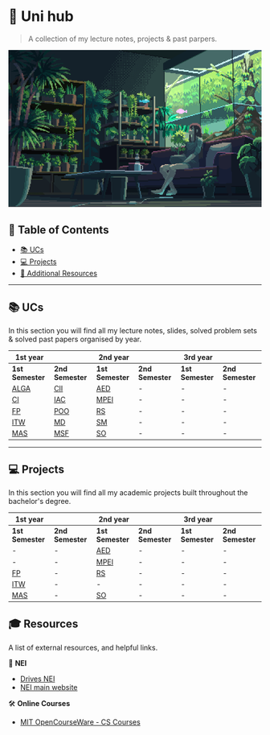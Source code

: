 # 🚀 Uni hub

> A collection of my lecture notes, projects & past parpers.

<p align="center">
  <img src="assets/banner.gif" alt="Uni Hub Banner">
</p>

## 📖 Table of Contents

- [📚 UCs](#-ucs)
- [💻 Projects](#-projects)
- [📜 Additional Resources](#-resources)

---

## 📚 UCs

In this section you will find all my lecture notes, slides, solved problem sets & solved past papers organised by year.

| 1st year               |                      | 2nd year               |                  | 3rd year         |                  |
| ---------------------- | -------------------- | ---------------------- | ---------------- | ---------------- | ---------------- |
| **1st Semester**       | **2nd Semester**     | **1st Semester**       | **2nd Semester** | **1st Semester** | **2nd Semester** |
| [ALGA](lectures/alga/) | [CII](lectures/cii/) | [AED](lectures/aed/)   | -                | -                | -                |
| [CI](lectures/ci/)     | [IAC](lectures/iac/) | [MPEI](lectures/mpei/) | -                | -                | -                |
| [FP](lectures/fp/)     | [POO](lectures/poo/) | [RS](lectures/rs/)     | -                | -                | -                |
| [ITW](lectures/itw/)   | [MD](lectures/md/)   | [SM](lectures/sm/)     | -                | -                | -                |
| [MAS](lectures/mas/)   | [MSF](lectures/msf/) | [SO](lectures/so/)     | -                | -                | -                |

---

## 💻 Projects

In this section you will find all my academic projects built throughout the bachelor's degree.

| 1st year             |                  | 2nd year               |                  | 3rd year         |                  |
| -------------------- | ---------------- | ---------------------- | ---------------- | ---------------- | ---------------- |
| **1st Semester**     | **2nd Semester** | **1st Semester**       | **2nd Semester** | **1st Semester** | **2nd Semester** |
| -                    | -                | [AED](lectures/aed/)   | -                | -                | -                |
| -                    | -                | [MPEI](lectures/mpei/) | -                | -                | -                |
| [FP](lectures/fp/)   | -                | [RS](lectures/rs/)     | -                | -                | -                |
| [ITW](lectures/itw/) | -                | -                      | -                | -                | -                |
| [MAS](lectures/mas/) | -                | [SO](lectures/so/)     | -                | -                | -                |

## 🎓 Resources

A list of external resources, and helpful links.

📖 **NEI**

- [Drives NEI](https://drivesnei.github.io/Drives-NEI/)
- [NEI main website](https://nei.web.ua.pt)

🛠 **Online Courses**

- [MIT OpenCourseWare - CS Courses](https://ocw.mit.edu/courses/electrical-engineering-and-computer-science/)
